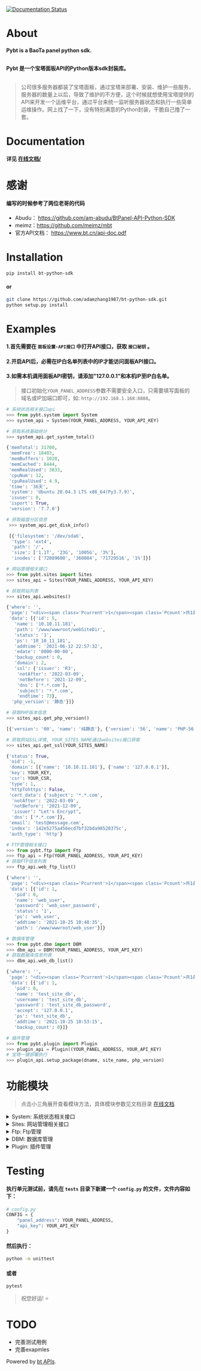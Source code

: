 [![Documentation Status](https://readthedocs.org/projects/bt-python-sdk/badge/?version=latest)](https://bt-python-sdk.readthedocs.io/en/latest/?badge=latest)
# About

#### **Pybt** is a BaoTa panel python sdk. 
##
#### **Pybt** 是一个宝塔面板API的Python版本sdk封装库。
##
> 公司很多服务器都装了宝塔面板，通过宝塔来部署、安装、维护一些服务，服务器的数量上以后，导致了维护的不方便，这个时候就想使用宝塔提供的API来开发一个运维平台，通过平台来统一监听服务器状态和执行一些简单运维操作。网上找了一下，没有特别满意的Python封装，干脆自己撸了一套。

# Documentation
#### 详见 <a href="https://bt-python-sdk.readthedocs.io/en/latest/?">在线文档/</a>

# 感谢
#### 编写的时候参考了两位老哥的代码
* Abudu： https://github.com/am-abudu/BtPanel-API-Python-SDK
* meimz：https://github.com/meimz/mbt
* 官方API文档： https://www.bt.cn/api-doc.pdf

# Installation
```bash
pip install bt-python-sdk
```
#### or
```bash
git clone https://github.com/adamzhang1987/bt-python-sdk.git
python setup.py install
```

# Examples
#### 1.首先需要在 `面板设置-API接口` 中打开API接口，获取 `接口秘钥` 。
#### 2.开启API后，必需在IP白名单列表中的IP才能访问面板API接口。
#### 3.如需本机调用面板API密钥，请添加"127.0.0.1"和本机IP至IP白名单。
> 接口初始化`YOUR_PANEL_ADDRESS`参数不需要安全入口，只需要填写面板的域名或IP加端口即可，如: `http://192.168.1.168:8888`。
```python
# 系统状态相关接口api
>>> from pybt.system import System
>>> system_api = System(YOUR_PANEL_ADDRESS, YOUR_API_KEY)

# 获取系统基础统计
>>> system_api.get_system_total()

{'memTotal': 31700,
 'memFree': 18403,
 'memBuffers': 1020,
 'memCached': 8444,
 'memRealUsed': 3833,
 'cpuNum': 12,
 'cpuRealUsed': 4.9,
 'time': '36天',
 'system': 'Ubuntu 20.04.3 LTS x86_64(Py3.7.9)',
 'isuser': 0,
 'isport': True,
 'version': '7.7.0'}

# 获取磁盘分区信息
 >>> system_api.get_disk_info()

 [{'filesystem': '/dev/sda6',
  'type': 'ext4',
  'path': '/',
  'size': ['1.1T', '23G', '1005G', '3%'],
  'inodes': ['72089600', '360084', '71729516', '1%']}]
```
```python
# 网站管理相关接口
>>> from pybt.sites import Sites
>>> sites_api = Sites(YOUR_PANEL_ADDRESS, YOUR_API_KEY)

# 获取网站列表
>>> sites_api.websites()

{'where': '',
 'page': "<div><span class='Pcurrent'>1</span><span class='Pcount'>共1条</span></div>",
 'data': [{'id': 5,
   'name': '10.10.11.181',
   'path': '/www/wwwroot/webSiteDir',
   'status': '1',
   'ps': '10_10_11_181',
   'addtime': '2021-06-12 22:57:32',
   'edate': '0000-00-00',
   'backup_count': 0,
   'domain': 2,
   'ssl': {'issuer': 'R3',
    'notAfter': '2022-03-09',
    'notBefore': '2021-12-09',
    'dns': ['*.*.com'],
    'subject': '*.*.com',
    'endtime': 73},
  'php_version': '静态'}]}

# 获取PHP版本信息
>>> sites_api.get_php_version()

[{'version': '00', 'name': '纯静态'}, {'version': '56', 'name': 'PHP-56'}]

# 获取网站SSL详情, YOUR_SITES_NAME通过websites接口获取
>>> sites_api.get_ssl(YOUR_SITES_NAME)

{'status': True,
 'oid': -1,
 'domain': [{'name': '10.10.11.181'}, {'name': '127.0.0.1'}],
 'key': YOUR_KEY,
 'csr': YOUR_CSR,
 'type': 1,
 'httpTohttps': False,
 'cert_data': {'subject': '*.*.com',
  'notAfter': '2022-03-09',
  'notBefore': '2021-12-09',
  'issuer': "Let's Encrypt",
  'dns': ['*.*.com']},
 'email': 'test@message.com',
 'index': '142e5275a456ecd7bf32bda98528375c',
 'auth_type': 'http'}
```
```python
# FTP管理相关接口
>>> from pybt.ftp import Ftp
>>> ftp_api = Ftp(YOUR_PANEL_ADDRESS, YOUR_API_KEY)
# 获取FTP信息列表
>>> ftp_api.web_ftp_list()

{'where': '',
 'page': "<div><span class='Pcurrent'>1</span><span class='Pcount'>共1条</span></div>",
 'data': [{'id': 1,
   'pid': 0,
   'name': 'web_user',
   'password': 'web_user_password',
   'status': '1',
   'ps': 'web_user',
   'addtime': '2021-10-25 10:48:35',
   'path': '/www/wwwroot/web_user'}]}
```
```python
# 数据库管理
>>> from pybt.dbm import DBM
>>> dbm_api = DBM(YOUR_PANEL_ADDRESS, YOUR_API_KEY)
# 获取数据库信息列表
>>> dbm_api.web_db_list()

{'where': '',
 'page': "<div><span class='Pcurrent'>1</span><span class='Pcount'>共1条</span></div>",
 'data': [{'id': 1,
   'pid': 0,
   'name': 'test_site_db',
   'username': 'test_site_db',
   'password': 'test_site_db_password',
   'accept': '127.0.0.1',
   'ps': 'test_site_db',
   'addtime': '2021-10-25 10:53:15',
   'backup_count': 0}]}
```
```python
# 插件管理
>>> from pybt.plugin import Plugin
>>> plugin_api = Plugin((YOUR_PANEL_ADDRESS, YOUR_API_KEY)
# 宝塔一键部署执行
>>> plugin_api.setup_package(dname, site_name, php_version)
```

# 功能模块
> 点击小三角展开查看模块方法，具体模块参数见文档目录 <a href="https://bt-python-sdk.readthedocs.io/en/latest/?">在线文档</a>
<details><summary>System: 系统状态相关接口</summary>
<p>

* `get_system_total  获取系统基础统计`
* `get_disk_info  获取磁盘分区信息`
* `get_net_work  获取实时状态信息(CPU、内存、网络、负载)`
* `get_task_count 检查是否有安装任务`
* `update_panel 检查面板更新`
</details>

<details><summary>Sites: 网站管理相关接口</summary>
<p>

* `websites  获取网站列表`
* `webtypes  获取网站分类`
* `get_site_id  获取指定站点ID若站点不存在则返回-1`
* `get_php_version  获取已安装的 PHP 版本列表`
* `get_site_php_version  获取指定网站运行的PHP版本`
* `set_php_version  修改指定网站的PHP版本`
* `get_type_id     获取分类ID若分类不存在则返回0`
* `set_has_pwd  开启并设置网站密码访问`
* `close_has_pwd  关闭网站密码访问`
* `get_dir_user_ini  获取网站几项开关（防跨站、日志、密码访问）`
* `web_add_site   创建网站`
* `web_delete_site  删除网站`
* `web_site_stop  停用网站`
* `web_site_start  启用网站`
* `web_set_end_date  设置网站有效期`
* `web_set_ps  修改网站备注`
* `web_backup_list  获取网站备份列表`
* `web_to_backup  创建网站备份`
* `web_del_backup  删除网站备份`
* `web_domain_list  获取网站域名列表`
* `get_dir_binding  获取网站域名绑定二级目录信息`
* `add_dir_binding  添加网站子目录域名`
* `del_dir_binding  删除网站绑定子目录`
* `get_dir_rewrite  获取网站子目录伪静态规则`
* `web_add_domain  添加网站域名`
* `web_del_domain  删除网站域名 `
* `get_site_logs  获取网站日志`
* `get_security  获取网站盗链状态及规则信息`
* `set_security  设置网站盗链状态及规则信息`
* `get_ssl  获取SSL状态及证书详情`
* `http_to_https  强制HTTPS`
* `close_to_https 关闭强制HTTPS`
* `set_ssl  设置SSL证书`
* `close_ssl_conf  关闭SSL`
* `web_get_index  获取网站默认文件`
* `web_set_index  设置网站默认文件`
* `get_limit_net  获取网站流量限制信息`
* `set_limit_net  设置网站流量限制信息`
* `close_limit_net  关闭网站流量限制`
* `get_301_status  获取网站301重定向信息`
* `set_301_status  设置网站301重定向信息`
* `get_rewrite_list 获取可选的预定义伪静态列表`
* `get_file_body  获取指定预定义伪静态规则内容(获取文件内容)`
* `save_file_body  保存伪静态规则内容(保存文件内容)`
* `get_proxy_list  获取网站反代信息及状态`
* `create_proxy  添加网站反代信息`
* `modify_proxy  修改网站反代信息`
</details>

<details><summary>Ftp: Ftp管理</summary>
<p>

* `web_ftp_list 获取FTP信息列表`
* `set_user_password  修改FTP账号密码`
* `get_ftp_id  根据Ftp_Username获取FTPID`
* `set_status  启用/禁用FTP`
</details>

<details><summary>DBM: 数据库管理</summary>
<p>

* `web_db_list 获取SQL信息列表`
* `get_db_id 修改SQL账号密码`
* `res_database_pass 根据数据库名获取SQLID`
* `db_to_backup  创建sql备份`
* `db_del_backup  删除sql备份`
</details>

<details><summary>Plugin: 插件管理 </summary>
<p>

* `deployment  宝塔一键部署列表`
* `setup_package 部署任务`
</details>

# Testing
#### 执行单元测试前，请先在 `tests` 目录下新建一个 `config.py` 的文件，文件内容如下：
```python
# config.py
CONFIG = {
    "panel_address": YOUR_PANEL_ADDRESS,
    "api_key": YOUR_API_KEY
}
```
#### 然后执行：
```bash
python -m unittest
```
#### 或者
```bash
pytest
```
> 祝您好运! :star:

# TODO
* 完善测试用例
* 完善exapmles

Powered by [bt APIs](https://www.bt.cn/bbs/thread-20376-1-1.html).
